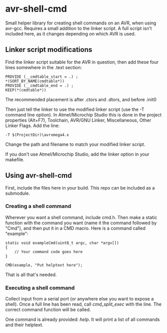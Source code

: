 # avr-shell-cmd
Small helper library for creating shell commands on an AVR, when using avr-gcc.
Requires a small addition to the linker script. A full script isn't included here, as it changes depending on which AVR is used.

## Linker script modifications
Find the linker script suitable for the AVR in question, then add these four lines somewhere in the .text section:
```
PROVIDE (__cmdtable_start = .) ;
*(SORT_BY_NAME(cmdtable*))
PROVIDE (__cmdtable_end = .) ;
KEEP(*(cmdtable*))
```
The recommended placement is after .ctors and .dtors, and before .init0

Then just tell the linker to use the modified linker script (use the -T command line option). In Atmel/Microchip Studio this is done in the project properties (Alt+F7), Toolchain, AVR/GNU Linker, Miscellaneous, Other Linker Flags. Add the line:
```
-T $(ProjectDir)\avrxmega4.x
```
Change the path and filename to match your modified linker script.

If you don't use Atmel/Microchip Studio, add the linker option in your makefile.

## Using avr-shell-cmd
First, include the files here in your build. This repo can be included as a submodule.

### Creating a shell command
Wherever you want a shell command, include cmd.h. Then make a static function with the command you want (name it the command followed by "Cmd"), and then put it in a CMD macro. Here is a command called "example":
```
static void exampleCmd(uint8_t argc, char *argv[])
{
    // Your command code goes here
}

CMD(example, "Put helptext here");
```
That is all that's needed.

### Executing a shell command
Collect input from a serial port (or anywhere else you want to expose a shell). Once a full line has been read, call *cmd_split_exec* with the line.
The correct command function will be called.

One command is already provided: *help*. It will print a list of all commands and their helptext.
